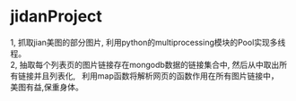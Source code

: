 # jidanProject
1, 抓取jian美图的部分图片, 利用python的multiprocessing模块的Pool实现多线程。</br>
2, 抽取每个列表页的图片链接存在mongodb数据的链接集合中, 然后从中取出所有链接并且列表化,
   利用map函数将解析网页的函数作用在所有图片链接中，<br/>
美图有益,保重身体。
